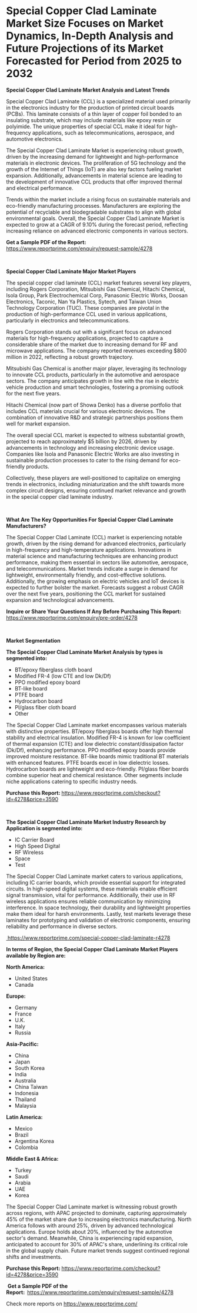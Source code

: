 <p><h1>Special Copper Clad Laminate Market Size Focuses on Market Dynamics, In-Depth Analysis and Future Projections of its Market Forecasted for Period from 2025 to 2032</h1></p><p><strong>Special Copper Clad Laminate Market Analysis and Latest Trends</strong></p>
<p><p>Special Copper Clad Laminate (CCL) is a specialized material used primarily in the electronics industry for the production of printed circuit boards (PCBs). This laminate consists of a thin layer of copper foil bonded to an insulating substrate, which may include materials like epoxy resin or polyimide. The unique properties of special CCL make it ideal for high-frequency applications, such as telecommunications, aerospace, and automotive electronics.</p><p>The Special Copper Clad Laminate Market is experiencing robust growth, driven by the increasing demand for lightweight and high-performance materials in electronic devices. The proliferation of 5G technology and the growth of the Internet of Things (IoT) are also key factors fueling market expansion. Additionally, advancements in material science are leading to the development of innovative CCL products that offer improved thermal and electrical performance.</p><p>Trends within the market include a rising focus on sustainable materials and eco-friendly manufacturing processes. Manufacturers are exploring the potential of recyclable and biodegradable substrates to align with global environmental goals. Overall, the Special Copper Clad Laminate Market is expected to grow at a CAGR of 9.10% during the forecast period, reflecting increasing reliance on advanced electronic components in various sectors.</p></p>
<p><strong>Get a Sample PDF of the Report:&nbsp;</strong> <a href="https://www.reportprime.com/enquiry/request-sample/4278?utm_campaign=3013&utm_medium=2&utm_source=Github&utm_content=ia&utm_term=19032025&utm_id=special-copper-clad-laminate">https://www.reportprime.com/enquiry/request-sample/4278</a></p>
<p>&nbsp;</p>
<p><strong>Special Copper Clad Laminate Major Market Players</strong></p>
<p><p>The special copper clad laminate (CCL) market features several key players, including Rogers Corporation, Mitsubishi Gas Chemical, Hitachi Chemical, Isola Group, Park Electrochemical Corp, Panasonic Electric Works, Doosan Electronics, Taconic, Nan Ya Plastics, Sytech, and Taiwan Union Technology Corporation (TUC). These companies are pivotal in the production of high-performance CCL used in various applications, particularly in electronics and telecommunications.</p><p>Rogers Corporation stands out with a significant focus on advanced materials for high-frequency applications, projected to capture a considerable share of the market due to increasing demand for RF and microwave applications. The company reported revenues exceeding $800 million in 2022, reflecting a robust growth trajectory.</p><p>Mitsubishi Gas Chemical is another major player, leveraging its technology to innovate CCL products, particularly in the automotive and aerospace sectors. The company anticipates growth in line with the rise in electric vehicle production and smart technologies, fostering a promising outlook for the next five years.</p><p>Hitachi Chemical (now part of Showa Denko) has a diverse portfolio that includes CCL materials crucial for various electronic devices. The combination of innovative R&D and strategic partnerships positions them well for market expansion.</p><p>The overall special CCL market is expected to witness substantial growth, projected to reach approximately $5 billion by 2026, driven by advancements in technology and increasing electronic device usage. Companies like Isola and Panasonic Electric Works are also investing in sustainable production processes to cater to the rising demand for eco-friendly products.</p><p>Collectively, these players are well-positioned to capitalize on emerging trends in electronics, including miniaturization and the shift towards more complex circuit designs, ensuring continued market relevance and growth in the special copper clad laminate industry.</p></p>
<p>&nbsp;</p>
<p><strong>What Are The Key Opportunities For Special Copper Clad Laminate Manufacturers?</strong></p>
<p><p>The Special Copper Clad Laminate (CCL) market is experiencing notable growth, driven by the rising demand for advanced electronics, particularly in high-frequency and high-temperature applications. Innovations in material science and manufacturing techniques are enhancing product performance, making them essential in sectors like automotive, aerospace, and telecommunications. Market trends indicate a surge in demand for lightweight, environmentally friendly, and cost-effective solutions. Additionally, the growing emphasis on electric vehicles and IoT devices is expected to further bolster the market. Forecasts suggest a robust CAGR over the next five years, positioning the CCL market for sustained expansion and technological advancements.</p></p>
<p><strong>Inquire or Share Your Questions If Any Before Purchasing This Report:</strong> <a href="https://www.reportprime.com/enquiry/pre-order/4278?utm_campaign=3013&utm_medium=2&utm_source=Github&utm_content=ia&utm_term=19032025&utm_id=special-copper-clad-laminate">https://www.reportprime.com/enquiry/pre-order/4278</a></p>
<p>&nbsp;</p>
<p><strong>Market Segmentation</strong></p>
<p><strong>The Special Copper Clad Laminate Market Analysis by types is segmented into:</strong></p>
<p><ul><li>BT/epoxy fiberglass cloth board</li><li>Modified FR-4 (low CTE and low Dk/Df)</li><li>PPO modified epoxy board</li><li>BT-like board</li><li>PTFE board</li><li>Hydrocarbon board</li><li>PI/glass fiber cloth board</li><li>Other</li></ul></p>
<p><p>The Special Copper Clad Laminate market encompasses various materials with distinctive properties. BT/epoxy fiberglass boards offer high thermal stability and electrical insulation. Modified FR-4 is known for low coefficient of thermal expansion (CTE) and low dielectric constant/dissipation factor (Dk/Df), enhancing performance. PPO modified epoxy boards provide improved moisture resistance. BT-like boards mimic traditional BT materials with enhanced features. PTFE boards excel in low dielectric losses. Hydrocarbon boards are lightweight and eco-friendly. PI/glass fiber boards combine superior heat and chemical resistance. Other segments include niche applications catering to specific industry needs.</p></p>
<p><strong>Purchase this Report:&nbsp;</strong><a href="https://www.reportprime.com/checkout?id=4278&price=3590&utm_campaign=3013&utm_medium=2&utm_source=Github&utm_content=ia&utm_term=19032025&utm_id=special-copper-clad-laminate">https://www.reportprime.com/checkout?id=4278&price=3590</a></p>
<p>&nbsp;</p>
<p><strong>The Special Copper Clad Laminate Market Industry Research by Application is segmented into:</strong></p>
<p><ul><li>IC Carrier Board</li><li>High Speed Digital</li><li>RF Wireless</li><li>Space</li><li>Test</li></ul></p>
<p><p>The Special Copper Clad Laminate market caters to various applications, including IC carrier boards, which provide essential support for integrated circuits. In high-speed digital systems, these materials enable efficient signal transmission, vital for performance. Additionally, their use in RF wireless applications ensures reliable communication by minimizing interference. In space technology, their durability and lightweight properties make them ideal for harsh environments. Lastly, test markets leverage these laminates for prototyping and validation of electronic components, ensuring reliability and performance in diverse sectors.</p></p>
<p><a href="https://www.reportprime.com/special-copper-clad-laminate-r4278?utm_campaign=3013&utm_medium=2&utm_source=Github&utm_content=ia&utm_term=19032025&utm_id=special-copper-clad-laminate">&nbsp;https://www.reportprime.com/special-copper-clad-laminate-r4278</a></p>
<p><strong>In terms of Region, the Special Copper Clad Laminate Market Players available by Region are:</strong></p>
<p>
    <p> <strong> North America: </strong>
        <ul>
            <li>United States</li>
            <li>Canada</li>
        </ul>
        </p> 
    <p> <strong> Europe: </strong>
        <ul>
            <li>Germany</li>
            <li>France</li>
            <li>U.K.</li>
            <li>Italy</li>
            <li>Russia</li>
        </ul>
        </p> 
    <p> <strong> Asia-Pacific: </strong>
        <ul>
            <li>China</li>
            <li>Japan</li>
            <li>South Korea</li>
            <li>India</li>
            <li>Australia</li>
            <li>China Taiwan</li>
            <li>Indonesia</li>
            <li>Thailand</li>
            <li>Malaysia</li>
        </ul>
        </p> 
    <p> <strong> Latin America: </strong>
        <ul>
            <li>Mexico</li>
            <li>Brazil</li>
            <li>Argentina Korea</li>
            <li>Colombia</li>
        </ul>
        </p> 
    <p> <strong> Middle East & Africa: </strong>
        <ul>
            <li>Turkey</li>
            <li>Saudi</li>
            <li>Arabia</li>
            <li>UAE</li>
            <li>Korea</li>
        </ul>
    </p>
    </p>
<p><p>The Special Copper Clad Laminate market is witnessing robust growth across regions, with APAC projected to dominate, capturing approximately 45% of the market share due to increasing electronics manufacturing. North America follows with around 25%, driven by advanced technological applications. Europe holds about 20%, influenced by the automotive sector's demand. Meanwhile, China is experiencing rapid expansion, anticipated to account for 30% of APAC's share, underlining its critical role in the global supply chain. Future market trends suggest continued regional shifts and investments.</p></p>
<p><strong>Purchase this Report: </strong><a href="https://www.reportprime.com/checkout?id=4278&price=3590&utm_campaign=3013&utm_medium=2&utm_source=Github&utm_content=ia&utm_term=19032025&utm_id=special-copper-clad-laminate">https://www.reportprime.com/checkout?id=4278&price=3590</a></p>
<p>&nbsp;<strong>Get a Sample PDF of the Report:&nbsp;&nbsp;</strong><a href="https://www.reportprime.com/enquiry/request-sample/4278?utm_campaign=3013&utm_medium=2&utm_source=Github&utm_content=ia&utm_term=19032025&utm_id=special-copper-clad-laminate">https://www.reportprime.com/enquiry/request-sample/4278</a></p>
<p><strong></strong></p>
<p>Check more reports on <a href="https://www.reportprime.com/?utm_campaign=3013&utm_medium=2&utm_source=Github&utm_content=ia&utm_term=19032025&utm_id=special-copper-clad-laminate">https://www.reportprime.com/</a></p>